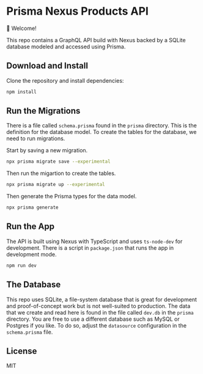 # Prisma Nexus Products API

👋 Welcome!

This repo contains a GraphQL API build with Nexus backed by a SQLite database modeled and accessed using Prisma.

## Download and Install

Clone the repository and install dependencies:

```bash
npm install
```

## Run the Migrations

There is a file called `schema.prisma` found in the `prisma` directory. This is the definition for the database model. To create the tables for the database, we need to run migrations.

Start by saving a new migration.

```bash
npx prisma migrate save --experimental
```

Then run the migartion to create the tables.

```bash
npx prisma migrate up --experimental
```

Then generate the Prisma types for the data model.

```bash
npx prisma generate
```

## Run the App

The API is built using Nexus with TypeScript and uses `ts-node-dev` for development. There is a script in `package.json` that runs the app in development mode.

```bash
npm run dev
```

## The Database

This repo uses SQLite, a file-system database that is great for development and proof-of-concept work but is not well-suited to production. The data that we create and read here is found in the file called `dev.db` in the `prisma` directory. You are free to use a different database such as MySQL or Postgres if you like. To do so, adjust the `datasource` configuration in the `schema.prisma` file.

## License

MIT
